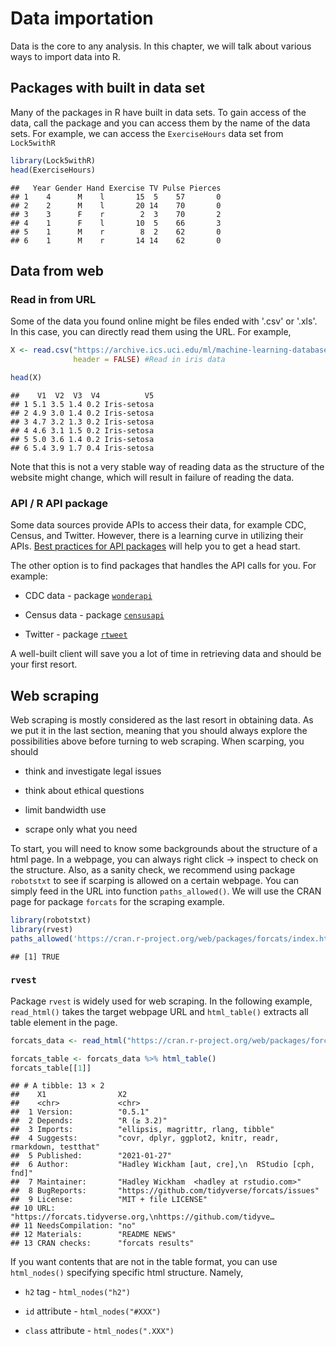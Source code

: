 # Data importation

Data is the core to any analysis. In this chapter, we will talk about various ways to import data into R.

## Packages with built in data set

Many of the packages in R have built in data sets. To gain access of the data, call the package and you can access them by the name of the data sets. For example, we can access the `ExerciseHours` data set from `Lock5withR`


```r
library(Lock5withR)
head(ExerciseHours)
```

```
##   Year Gender Hand Exercise TV Pulse Pierces
## 1    4      M    l       15  5    57       0
## 2    2      M    l       20 14    70       0
## 3    3      F    r        2  3    70       2
## 4    1      F    l       10  5    66       3
## 5    1      M    r        8  2    62       0
## 6    1      M    r       14 14    62       0
```

## Data from web

### Read in from URL

Some of the data you found online might be files ended with '.csv' or '.xls'. In this case, you can directly read them using the URL. For example, 


```r
X <- read.csv("https://archive.ics.uci.edu/ml/machine-learning-databases/iris/iris.data",
              header = FALSE) #Read in iris data

head(X)
```

```
##    V1  V2  V3  V4          V5
## 1 5.1 3.5 1.4 0.2 Iris-setosa
## 2 4.9 3.0 1.4 0.2 Iris-setosa
## 3 4.7 3.2 1.3 0.2 Iris-setosa
## 4 4.6 3.1 1.5 0.2 Iris-setosa
## 5 5.0 3.6 1.4 0.2 Iris-setosa
## 6 5.4 3.9 1.7 0.4 Iris-setosa
```

Note that this is not a very stable way of reading data as the structure of the website might change, which will result in failure of reading the data.

### API / R API package

Some data sources provide APIs to access their data, for example CDC, Census, and Twitter. However, there is a learning curve in utilizing their APIs. [Best practices for API packages](https://cran.r-project.org/web/packages/httr/vignettes/api-packages.html) will help you to get a head start.

The other option is to find packages that handles the API calls for you. For example:

* CDC data - package [`wonderapi`](https://github.com/socdataR/wonderapi)

* Census data - package [`censusapi`](https://cran.r-project.org/web/packages/censusapi/vignettes/getting-started.html)

* Twitter - package [`rtweet`](https://www.rdocumentation.org/packages/rtweet/versions/0.7.0)

A well-built client will save you a lot of time in retrieving data and should be your first resort.

## Web scraping

Web scraping is mostly considered as the last resort in obtaining data. As we put it in the last section, meaning that you should always explore the possibilities above before turning to web scraping. When scarping, you should 

* think and investigate legal issues

* think about ethical questions

* limit bandwidth use

* scrape only what you need

To start, you will need to know some backgrounds about the structure of a html page. In a webpage, you can always right click -> inspect to check on the structure. Also, as a sanity check, we recommend using package `robotstxt` to see if scarping is allowed on a certain webpage. You can simply feed in the URL into function `paths_allowed()`. We will use the CRAN page for package `forcats` for the scraping example.


```r
library(robotstxt)
library(rvest)
paths_allowed('https://cran.r-project.org/web/packages/forcats/index.html')
```

```
## [1] TRUE
```

### `rvest`

Package `rvest` is widely used for web scraping. In the following example, `read_html()` takes the target webpage URL and `html_table()` extracts all table element in the page.


```r
forcats_data <- read_html("https://cran.r-project.org/web/packages/forcats/index.html") 

forcats_table <- forcats_data %>% html_table()
forcats_table[[1]]
```

```
## # A tibble: 13 × 2
##    X1                X2                                                         
##    <chr>             <chr>                                                      
##  1 Version:          "0.5.1"                                                    
##  2 Depends:          "R (≥ 3.2)"                                                
##  3 Imports:          "ellipsis, magrittr, rlang, tibble"                        
##  4 Suggests:         "covr, dplyr, ggplot2, knitr, readr, rmarkdown, testthat"  
##  5 Published:        "2021-01-27"                                               
##  6 Author:           "Hadley Wickham [aut, cre],\n  RStudio [cph, fnd]"         
##  7 Maintainer:       "Hadley Wickham  <hadley at rstudio.com>"                  
##  8 BugReports:       "https://github.com/tidyverse/forcats/issues"              
##  9 License:          "MIT + file LICENSE"                                       
## 10 URL:              "https://forcats.tidyverse.org,\nhttps://github.com/tidyve…
## 11 NeedsCompilation: "no"                                                       
## 12 Materials:        "README NEWS"                                              
## 13 CRAN checks:      "forcats results"
```
If you want contents that are not in the table format, you can use `html_nodes()` specifying specific html structure. Namely,

* `h2` tag - `html_nodes("h2")`

* `id` attribute - `html_nodes("#XXX")`

* `class` attribute - `html_nodes(".XXX")`








